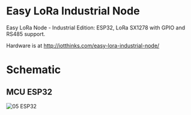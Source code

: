 # Easy LoRa Industrial Node
Easy LoRa Node - Industrial Edition: ESP32, LoRa SX1278 with GPIO and RS485 support.

Hardware is at http://iotthinks.com/easy-lora-industrial-node/

# Schematic
## MCU ESP32
![05  ESP32](https://user-images.githubusercontent.com/29994971/56794473-64cb1980-6838-11e9-9061-f9f2b67ca565.png)
